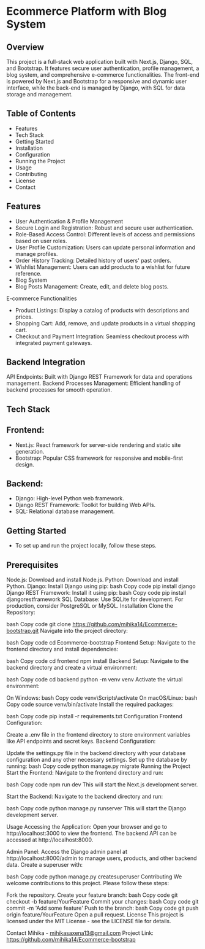 # Ecommerce Platform with Blog System
## Overview 
This project is a full-stack web application built with Next.js, Django, SQL, and Bootstrap. It features secure user authentication, profile management, a blog system, and comprehensive e-commerce functionalities. The front-end is powered by Next.js and Bootstrap for a responsive and dynamic user interface, while the back-end is managed by Django, with SQL for data storage and management.

## Table of Contents
- Features
- Tech Stack
- Getting Started
- Installation
- Configuration
- Running the Project
- Usage
- Contributing
- License
- Contact

## Features
- User Authentication & Profile Management
- Secure Login and Registration: Robust and secure user authentication.
- Role-Based Access Control: Different levels of access and permissions based on user roles.
- User Profile Customization: Users can update personal information and manage profiles.
- Order History Tracking: Detailed history of users' past orders.
- Wishlist Management: Users can add products to a wishlist for future reference.
- Blog System
- Blog Posts Management: Create, edit, and delete blog posts.

E-commerce Functionalities
- Product Listings: Display a catalog of products with descriptions and prices.
- Shopping Cart: Add, remove, and update products in a virtual shopping cart.
- Checkout and Payment Integration: Seamless checkout process with integrated payment gateways.

## Backend Integration
API Endpoints: Built with Django REST Framework for data and operations management.
Backend Processes Management: Efficient handling of backend processes for smooth operation.

## Tech Stack
## Frontend:

- Next.js: React framework for server-side rendering and static site generation.
- Bootstrap: Popular CSS framework for responsive and mobile-first design.

## Backend:
- Django: High-level Python web framework.
- Django REST Framework: Toolkit for building Web APIs.
- SQL: Relational database management.
  
## Getting Started
- To set up and run the project locally, follow these steps.

## Prerequisites
Node.js: Download and install Node.js.
Python: Download and install Python.
Django: Install Django using pip:
bash
Copy code
pip install django
Django REST Framework: Install it using pip:
bash
Copy code
pip install djangorestframework
SQL Database: Use SQLite for development. For production, consider PostgreSQL or MySQL.
Installation
Clone the Repository:

bash
Copy code
git clone https://github.com/mihika14/Ecommerce-bootstrap.git
Navigate into the project directory:

bash
Copy code
cd Ecommerce-bootstrap
Frontend Setup:
Navigate to the frontend directory and install dependencies:

bash
Copy code
cd frontend
npm install
Backend Setup:
Navigate to the backend directory and create a virtual environment:

bash
Copy code
cd backend
python -m venv venv
Activate the virtual environment:

On Windows:
bash
Copy code
venv\Scripts\activate
On macOS/Linux:
bash
Copy code
source venv/bin/activate
Install the required packages:

bash
Copy code
pip install -r requirements.txt
Configuration
Frontend Configuration:

Create a .env file in the frontend directory to store environment variables like API endpoints and secret keys.
Backend Configuration:

Update the settings.py file in the backend directory with your database configuration and any other necessary settings.
Set up the database by running:
bash
Copy code
python manage.py migrate
Running the Project
Start the Frontend:
Navigate to the frontend directory and run:

bash
Copy code
npm run dev
This will start the Next.js development server.

Start the Backend:
Navigate to the backend directory and run:

bash
Copy code
python manage.py runserver
This will start the Django development server.

Usage
Accessing the Application:
Open your browser and go to http://localhost:3000 to view the frontend.
The backend API can be accessed at http://localhost:8000.

Admin Panel:
Access the Django admin panel at http://localhost:8000/admin to manage users, products, and other backend data. Create a superuser with:

bash
Copy code
python manage.py createsuperuser
Contributing
We welcome contributions to this project. Please follow these steps:

Fork the repository.
Create your feature branch:
bash
Copy code
git checkout -b feature/YourFeature
Commit your changes:
bash
Copy code
git commit -m 'Add some feature'
Push to the branch:
bash
Copy code
git push origin feature/YourFeature
Open a pull request.
License
This project is licensed under the MIT License - see the LICENSE file for details.

Contact
Mihika - mihikasaxena13@gmail.com
Project Link: https://github.com/mihika14/Ecommerce-bootstrap
